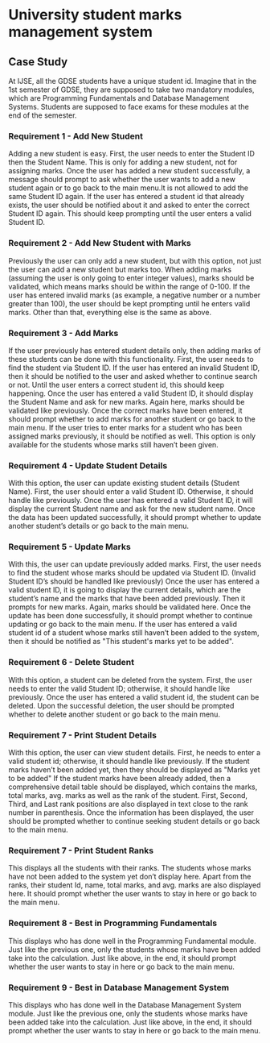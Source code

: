 # University student marks management system

## Case Study
<p>At IJSE, all the GDSE students have a unique student id. Imagine that in the 1st semester of GDSE, they are supposed to take two mandatory modules, which are Programming Fundamentals and Database Management Systems. Students are supposed to face exams for these modules at the end of the semester. </p>

### Requirement 1 - Add New Student
<p>Adding a new student is easy. First, the user needs to enter the Student ID then the Student Name. This is only for adding a new student, not for assigning marks. Once the user has added a new student successfully, a message should prompt to ask whether the user wants to add a new student again or to go back to the main menu.It is not allowed to add the same Student ID again. If the user has entered a student id that already exists, the user should be notified about it and asked to enter the correct Student ID again. This should keep prompting until the user enters a valid Student ID.</p>

### Requirement 2 - Add New Student with Marks
<p>Previously the user can only add a new student, but with this option, not just the user can add a new student but marks too. When adding marks (assuming the user is only going to enter integer values), marks should be validated, which means marks should be within the range of 0-100. If the user has entered invalid marks (as example, a negative number or a number greater than 100), the user should be kept prompting until he enters valid marks. Other than that, everything else is the same as above.</p>

### Requirement 3 - Add Marks
<p>If the user previously has entered student details only, then adding marks of these students can be done with this functionality. First, the user needs to find the student via Student ID. If the user has entered an invalid Student ID, then it should be notified to the user and asked whether to continue search or not. Until the user enters a correct student id, this should keep happening. Once the user has entered a valid Student ID, it should display the Student Name and ask for new marks. Again here, marks should be validated like previously. Once the correct marks have been entered, it should prompt whether to add marks for another student or go back to the main menu. If the user tries to enter marks for a student who has been assigned marks previously, it should be
notified as well. This option is only available for the students whose marks still haven’t been given.</p>

### Requirement 4 - Update Student Details
<p>With this option, the user can update existing student details (Student Name). First, the user should enter a valid Student ID. Otherwise, it should handle like previously. Once the user has entered a valid Student ID, it will display the current Student name and ask for the new student name. Once the data has been updated successfully, it should prompt whether to update another student’s details or go back to the main menu.</p>

### Requirement 5 - Update Marks
<p>With this, the user can update previously added marks. First, the user needs to find the student whose marks should be updated via Student ID. (Invalid Student ID’s should be handled like previously) Once the user has entered a valid student ID, it is going to display the current details, which are the student’s name and the marks that have been added previously. Then it prompts for new marks. Again, marks should be validated here. Once the update has been done successfully, it should prompt whether to continue updating or go back to the main menu. If the user has entered a valid student id of a student whose marks still haven’t been added to the system, then it should be notified as "This student's marks yet to be added".</p>

### Requirement 6 - Delete Student
<p>With this option, a student can be deleted from the system. First, the user needs to enter the valid Student ID; otherwise, it should handle like previously. Once the user has entered a valid student id, the student can be deleted. Upon the successful deletion, the user should be prompted whether to delete another student or go back to the main menu.</p>

### Requirement 7 - Print Student Details
<p>With this option, the user can view student details. First, he needs to enter a valid student id;
otherwise, it should handle like previously. If the student marks haven’t been added yet, then they should be displayed as "Marks yet to be added" If the student marks have been already added, then a comprehensive detail table should be displayed, which contains the marks, total marks, avg. marks as well as the rank of the student. First, Second, Third, and Last rank positions are also displayed in text close to the rank number in parenthesis. Once the information has been displayed, the user should be prompted whether to continue seeking student details or go back to the main menu. </p>

### Requirement 7 - Print Student Ranks
<p>This displays all the students with their ranks. The students whose marks have not been added to the system yet don’t display here. Apart from the ranks, their student Id, name, total marks, and avg. marks are also displayed here. It should prompt whether the user wants to stay in here or go back to the main menu.</p>

### Requirement 8 - Best in Programming Fundamentals
<p>This displays who has done well in the Programming Fundamental module. Just like the previous one, only the students whose marks have been added take into the calculation. Just like above, in the end, it should prompt whether the user wants to stay in here or go back to the main menu.</p>

### Requirement 9 - Best in Database Management System
<p>This displays who has done well in the Database Management System module. Just like the previous one, only the students whose marks have been added take into the calculation. Just like above, in the end, it should prompt whether the user wants to stay in here or go back to the main menu.</p>
